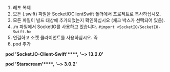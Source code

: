 1. 레포 복제
2. 모든 (.swift) 파일을 SocketIOClientSwift 폴더에서 프로젝트로 복사하십시오.
3. 모든 파일이 빌드 대상에 추가되었는지 확인하십시오 (체크 박스가 선택되어 있음).
4. .m 파일에서 SocketIO를 사용하고 있습니다. `#import <SocketIO/SocketIO-Swift.h>`
5. 연결하고 소켓 클라이언트를 사용하십시오. 즉
6. pod 추가

  **pod** **'Socket.IO-Client-Swift'****,** **'~> 13.2.0'**

  **pod** **'Starscream'****,** **'~> 3.0.2'**